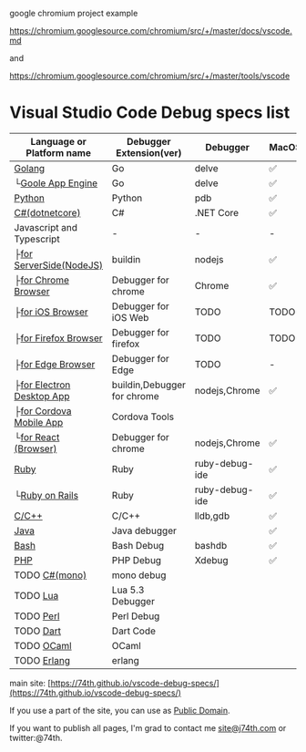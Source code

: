 <!-- vim: ts=2 sw=2 expandtab
-->
google chromium project example 

https://chromium.googlesource.com/chromium/src/+/master/docs/vscode.md

and

https://chromium.googlesource.com/chromium/src/+/master/tools/vscode

# Visual Studio Code Debug specs list

|Language or Platform name|Debugger Extension(ver)|Debugger|MacOS|Windows|Linux|
|---|---|---|---|---|---|
|[Golang](./golang)|Go|delve|✅|✅|✅|
|└[Goole App Engine](./golang_appengine)|Go|delve|✅|✅|✅|
|[Python](./python)|Python|pdb|✅|✅|✅|
|[C#(dotnetcore)](./csharp)|C#|.NET Core|✅|✅|✅|
|Javascript and Typescript|-|-|-|-|-|
|├[for ServerSide(NodeJS)](./javascript)|buildin|nodejs|✅|✅|✅|
|├[for Chrome Browser](./javascript_chrome)|Debugger for chrome|Chrome|✅|✅|✅|
|├[for iOS Browser](./javascript_ios)|Debugger for iOS Web|TODO|TODO|-|-|
|├[for Firefox Browser](./javascript_firefox)|Debugger for firefox|TODO|TODO|TODO|TODO|
|├[for Edge Browser](./javascript_edge)|Debugger for Edge|TODO|-|-|TODO|
|├[for Electron Desktop App](./javascript_electron)|buildin,Debugger for chrome|nodejs,Chrome|✅|✅|✅|
|├[for Cordova Mobile App](./javascript_cordova)|Cordova Tools|||||
|└[for React (Browser)](./javascript_react)|Debugger for chrome|nodejs,Chrome|✅|✅|✅|
|[Ruby](./ruby)|Ruby|ruby-debug-ide|✅|✅|✅|
|└[Ruby on Rails](./ruby_ror)|Ruby|ruby-debug-ide|✅|✅|✅|
|[C/C++](./cpp)|C/C++|lldb,gdb|✅|✅|✅|
|[Java](./java)|Java debugger||✅|✅|✅|
|[Bash](./bash)|Bash Debug|bashdb|✅|✅|✅|
|[PHP](./php)|PHP Debug|Xdebug|✅|✅|✅|
|TODO [C#(mono)](./csharp_mono)|mono debug|||||
|TODO [Lua](./Lua)|Lua 5.3 Debugger|||||
|TODO [Perl](./perl)|Perl Debug|||||
|TODO [Dart](./bash)|Dart Code|||||
|TODO [OCaml](./ocaml)|OCaml|||||
|TODO [Erlang](./erlang)|erlang|||||

main site: [https://74th.github.io/vscode-debug-specs/](https://74th.github.io/vscode-debug-specs/)

If you use a part of the site, you can use as [Public Domain](https://en.wikipedia.org/wiki/Public_domain).

If you want to publish all pages, I'm grad to contact me site@j74th.com or twitter:@74th.
